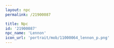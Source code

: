 ```yaml
---
layout: npc
permalink: /21900087

title: Npc
id: '21900087'
npc_name: 'Lennon'
icon_url: 'portrait/mob/11000064_lennon_p.png'
---
```

